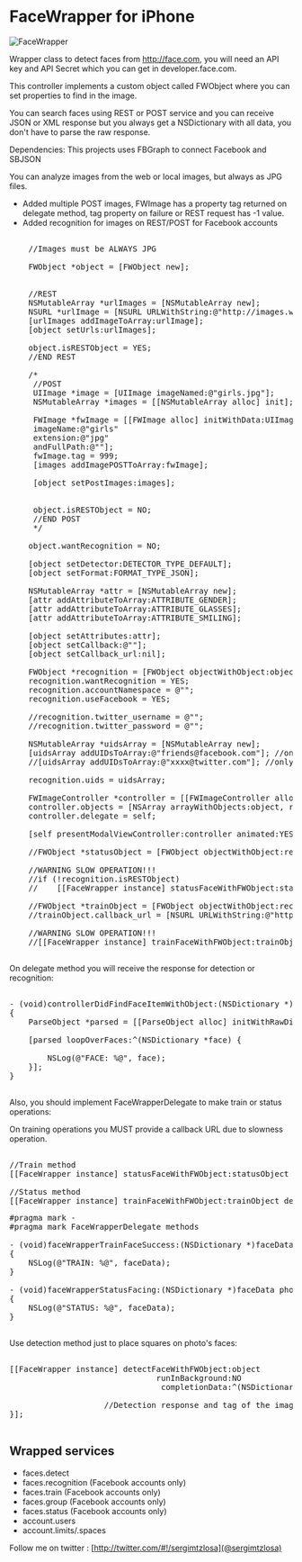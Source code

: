 FaceWrapper for iPhone
===================

![FaceWrapper](https://github.com/sergiomtzlosa/faceWrapper-iphone/raw/master/faceWrapper-iphone.png)

Wrapper class to detect faces from http://face.com, you will need an API key and API Secret which you can get in developer.face.com.

This controller implements a custom object called FWObject where you can set properties to find in the image.

You can search faces using REST or POST service and you can receive JSON or XML response but you always get a NSDictionary with all data, you don't have to parse the raw response.

Dependencies: This projects uses FBGraph to connect Facebook and SBJSON

You can analyze images from the web or local images, but always as JPG files.

* Added multiple POST images, FWImage has a property tag returned on delegate method, tag property on failure or REST request has -1 value.
* Added recognition for images on REST/POST for Facebook accounts

<pre>

    //Images must be ALWAYS JPG
    
    FWObject *object = [FWObject new];
    
    
    //REST
    NSMutableArray *urlImages = [NSMutableArray new];
    NSURL *urlImage = [NSURL URLWithString:@"http://images.wikia.com/powerrangers/images/f/fe/ActorJohnCho_John_Shea_55027822.jpg"];
    [urlImages addImageToArray:urlImage];
    [object setUrls:urlImages];
    
    object.isRESTObject = YES;
    //END REST
    
    /*
     //POST
     UIImage *image = [UIImage imageNamed:@"girls.jpg"];
     NSMutableArray *images = [[NSMutableArray alloc] init];
     
     FWImage *fwImage = [[FWImage alloc] initWithData:UIImageJPEGRepresentation(image, 1.0)
     imageName:@"girls"
     extension:@"jpg"
     andFullPath:@""];
     fwImage.tag = 999;
     [images addImagePOSTToArray:fwImage];
     
     [object setPostImages:images];
     
     
     object.isRESTObject = NO;
     //END POST
     */
    
    object.wantRecognition = NO;
    
    [object setDetector:DETECTOR_TYPE_DEFAULT];
    [object setFormat:FORMAT_TYPE_JSON];
    
    NSMutableArray *attr = [NSMutableArray new];
    [attr addAttributeToArray:ATTRIBUTE_GENDER];
    [attr addAttributeToArray:ATTRIBUTE_GLASSES];
    [attr addAttributeToArray:ATTRIBUTE_SMILING];
    
    [object setAttributes:attr];
    [object setCallback:@""];
    [object setCallback_url:nil];
    
    FWObject *recognition = [FWObject objectWithObject:object];
    recognition.wantRecognition = YES;
    recognition.accountNamespace = @"";
    recognition.useFacebook = YES;
    
    //recognition.twitter_username = @"";
    //recognition.twitter_password = @"";
    
    NSMutableArray *uidsArray = [NSMutableArray new];
    [uidsArray addUIDsToArray:@"friends@facebook.com"]; //only for facebook authentication
    //[uidsArray addUIDsToArray:@"xxxx@twitter.com"]; //only for twitter authentication
    
    recognition.uids = uidsArray;
    
    FWImageController *controller = [[FWImageController alloc] initWithNibName:@"FWImageController" bundle:nil];
    controller.objects = [NSArray arrayWithObjects:object, recognition, nil];
    controller.delegate = self;
    
    [self presentModalViewController:controller animated:YES];
    
    //FWObject *statusObject = [FWObject objectWithObject:recognition];

    //WARNING SLOW OPERATION!!!
    //if (!recognition.isRESTObject)
    //    [[FaceWrapper instance] statusFaceWithFWObject:statusObject delegate:self]; //POST ONLY
    
    //FWObject *trainObject = [FWObject objectWithObject:recognition];
    //trainObject.callback_url = [NSURL URLWithString:@"http://www.facebook.com/connect/login_success.html"]; //dummy callback URL
    
    //WARNING SLOW OPERATION!!!
    //[[FaceWrapper instance] trainFaceWithFWObject:trainObject delegate:self runInBackground:NO];

</pre>

On delegate method you will receive the response for detection or recognition:

<pre>

- (void)controllerDidFindFaceItemWithObject:(NSDictionary *)faces postImageTag:(int)tag
{
    ParseObject *parsed = [[ParseObject alloc] initWithRawDictionary:faces];
    
    [parsed loopOverFaces:^(NSDictionary *face) {
        
        NSLog(@"FACE: %@", face);
    }];
}

</pre>

Also, you should implement FaceWrapperDelegate to make train or status operations:

On training operations you MUST provide a callback URL due to slowness operation.

<pre>

//Train method
[[FaceWrapper instance] statusFaceWithFWObject:statusObject delegate:self]; //POST ONLY

//Status method
[[FaceWrapper instance] trainFaceWithFWObject:trainObject delegate:self runInBackground:NO];
</pre>

<pre>
#pragma mark -
#pragma mark FaceWrapperDelegate methods

- (void)faceWrapperTrainFaceSuccess:(NSDictionary *)faceData photoTag:(int)tag
{
    NSLog(@"TRAIN: %@", faceData);
}

- (void)faceWrapperStatusFacing:(NSDictionary *)faceData photoTag:(int)tag
{
    NSLog(@"STATUS: %@", faceData);
}

</pre>

Use detection method just to place squares on photo's faces:

<pre>

[[FaceWrapper instance] detectFaceWithFWObject:object 
                               runInBackground:NO
                                completionData:^(NSDictionary *response, int tagImagePost) {

                    //Detection response and tag of the image
}];

</pre>

Wrapped services
----------------

- faces.detect
- faces.recognition (Facebook accounts only)
- faces.train (Facebook accounts only)
- faces.group (Facebook accounts only)
- faces.status (Facebook accounts only)
- account.users
- account.limits/.spaces

Follow me on twitter : [http://twitter.com/#!/sergimtzlosa](@sergimtzlosa)